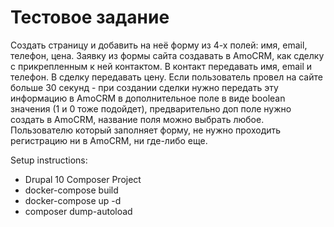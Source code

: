 # Тестовое задание

Создать страницу и добавить на неё форму из 4-х полей: имя, email, телефон, цена.
Заявку из формы сайта создавать в AmoCRM, как сделку с прикрепленным к ней контактом. В контакт передавать имя, email и телефон. В сделку передавать цену.
Если пользователь провел на сайте больше 30 секунд - при создании сделки нужно передать эту информацию в AmoCRM в дополнительное поле в виде boolean значения (1 и 0 тоже подойдет), предварительно доп поле нужно создать в AmoCRM, название поля можно выбрать любое.
Пользователю который заполняет форму, не нужно проходить регистрацию ни в AmoCRM, ни где-либо еще.

Setup instructions:

- Drupal 10 Composer Project
- docker-compose build
- docker-compose up -d
- composer dump-autoload